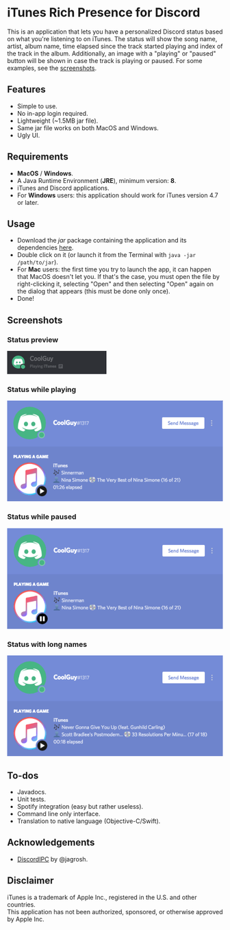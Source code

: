 # iTunes Rich Presence for Discord
This is an application that lets you have a personalized Discord status based on what you're listening to on iTunes. The status will show the song name, artist, album name, time elapsed since the track started playing and index of the track in the album. Additionally, an image with a "playing" or "paused" button will be shown in case the track is playing or paused. For some examples, see the [screenshots](#screenshots).

## Features
* Simple to use.
* No in-app login required.
* Lightweight (~1.5MB jar file).
* Same jar file works on both MacOS and Windows.
* Ugly UI.

## Requirements
* **MacOS** / **Windows**.
* A Java Runtime Environment (**JRE**), minimum version: **8**.
* iTunes and Discord applications.
* For **Windows** users: this application should work for iTunes version 4.7 or later.

## Usage
* Download the *jar* package containing the application and its dependencies [here](https://github.com/kevinmussi/iTunes-Discord-RP/releases/download/v1.0/iTunesDiscordRP-1.0.jar).
* Double click on it (or launch it from the Terminal with `java -jar /path/to/jar`).
* For **Mac** users: the first time you try to launch the app, it can happen that MacOS doesn't let you. If that's the case, you must open the file by right-clicking it, selecting "Open" and then selecting "Open" again on the dialog that appears (this must be done only once).
* Done!

## Screenshots
### Status preview
![alt](screenshots/status-preview1.png)

### Status while playing
![alt](screenshots/status-playing.png)

### Status while paused
![alt](screenshots/status-paused.png)

### Status with long names
![alt](screenshots/status-playing-shortened.png)

## To-dos
* Javadocs.
* Unit tests.
* Spotify integration (easy but rather useless).
* Command line only interface.
* Translation to native language (Objective-C/Swift).

## Acknowledgements
* [DiscordIPC](https://github.com/jagrosh/DiscordIPC) by @jagrosh.

## Disclaimer
iTunes is a trademark of Apple Inc., registered in the U.S. and other countries.\
This application has not been authorized, sponsored, or otherwise approved by Apple Inc.
